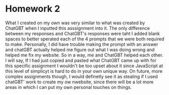 # Homework 2

What I created on my own was very similar to what was created by ChatGBT when I inputted this asssignment into it. The only difference between my responses and ChatGBT's responses were taht I added blank spaces to better sperated each of the 4 prompts that we were both required to make. Personally, I did have trouble making the prompt with an answer and chatGBT actually helped me figure out what I was doing wrong and helped me fix my website. So in a way, me and ChatGBT helped each other. I will say, If I had just copied and pasted what ChatGBT came up with for this specific assignment I wouldn't be too upset about it since JavaScript at this level of simplicyt is hard to do in your own unique way. On future, more complex assignments though, I would definetly see it as stealing if I used chatGBT' work to create my ow nwebsite, since there will be a lot more areas in which I can put my own personal touches on things. 